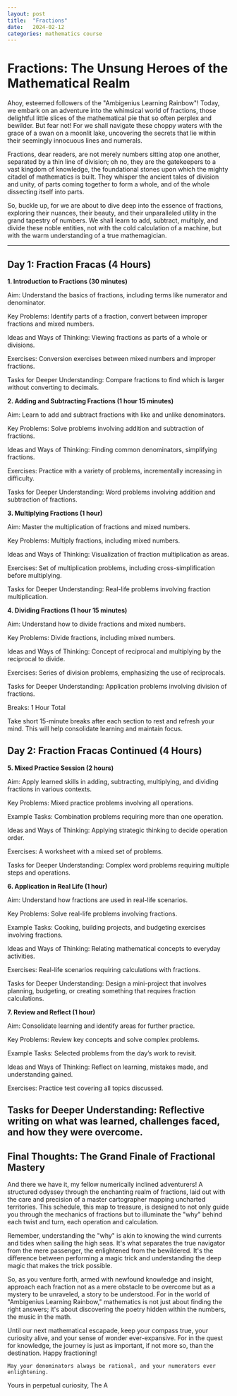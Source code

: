 ```yaml
---
layout: post
title:  "Fractions"
date:   2024-02-12
categories: mathematics course
---
```

# Fractions: The Unsung Heroes of the Mathematical Realm

Ahoy, esteemed followers of the "Ambigenius Learning Rainbow"! Today, we embark on an adventure into the whimsical world of fractions, those delightful little slices of the mathematical pie that so often perplex and bewilder. But fear not! For we shall navigate these choppy waters with the grace of a swan on a moonlit lake, uncovering the secrets that lie within their seemingly innocuous lines and numerals.

Fractions, dear readers, are not merely numbers sitting atop one another, separated by a thin line of division; oh no, they are the gatekeepers to a vast kingdom of knowledge, the foundational stones upon which the mighty citadel of mathematics is built. They whisper the ancient tales of division and unity, of parts coming together to form a whole, and of the whole dissecting itself into parts.

So, buckle up, for we are about to dive deep into the essence of fractions, exploring their nuances, their beauty, and their unparalleled utility in the grand tapestry of numbers. We shall learn to add, subtract, multiply, and divide these noble entities, not with the cold calculation of a machine, but with the warm understanding of a true mathemagician.

---

## **Day 1: Fraction Fracas (4 Hours)**

**1. Introduction to Fractions (30 minutes)**

Aim: Understand the basics of fractions, including terms like numerator and denominator.

Key Problems: Identify parts of a fraction, convert between improper fractions and mixed numbers.

Ideas and Ways of Thinking: Viewing fractions as parts of a whole or divisions.

Exercises: Conversion exercises between mixed numbers and improper fractions.

Tasks for Deeper Understanding: Compare fractions to find which is larger without converting to decimals.

**2. Adding and Subtracting Fractions (1 hour 15 minutes)**

Aim: Learn to add and subtract fractions with like and unlike denominators.

Key Problems: Solve problems involving addition and subtraction of fractions.

Ideas and Ways of Thinking: Finding common denominators, simplifying fractions.

Exercises: Practice with a variety of problems, incrementally increasing in difficulty.

Tasks for Deeper Understanding: Word problems involving addition and subtraction of fractions.

**3. Multiplying Fractions (1 hour)**

Aim: Master the multiplication of fractions and mixed numbers.

Key Problems: Multiply fractions, including mixed numbers.

Ideas and Ways of Thinking: Visualization of fraction multiplication as areas.

Exercises: Set of multiplication problems, including cross-simplification before multiplying.

Tasks for Deeper Understanding: Real-life problems involving fraction multiplication.

**4. Dividing Fractions (1 hour 15 minutes)**

Aim: Understand how to divide fractions and mixed numbers.

Key Problems: Divide fractions, including mixed numbers.


Ideas and Ways of Thinking: Concept of reciprocal and multiplying by the reciprocal to divide.

Exercises: Series of division problems, emphasizing the use of reciprocals.

Tasks for Deeper Understanding: Application problems involving division of fractions.

Breaks: 1 Hour Total

Take short 15-minute breaks after each section to rest and refresh your mind. This will help consolidate learning and maintain focus.

## **Day 2: Fraction Fracas Continued (4 Hours)**

**5. Mixed Practice Session (2 hours)**

Aim: Apply learned skills in adding, subtracting, multiplying, and dividing fractions in various contexts.

Key Problems: Mixed practice problems involving all operations.

Example Tasks: Combination problems requiring more than one operation.

Ideas and Ways of Thinking: Applying strategic thinking to decide operation order.

Exercises: A worksheet with a mixed set of problems.

Tasks for Deeper Understanding: Complex word problems requiring multiple steps and operations.

**6. Application in Real Life (1 hour)**

Aim: Understand how fractions are used in real-life scenarios.

Key Problems: Solve real-life problems involving fractions.

Example Tasks: Cooking, building projects, and budgeting exercises involving fractions.

Ideas and Ways of Thinking: Relating mathematical concepts to everyday activities.

Exercises: Real-life scenarios requiring calculations with fractions.

Tasks for Deeper Understanding: Design a mini-project that involves planning, budgeting, or creating something that requires fraction calculations.

**7. Review and Reflect (1 hour)**

Aim: Consolidate learning and identify areas for further practice.

Key Problems: Review key concepts and solve complex problems.

Example Tasks: Selected problems from the day’s work to revisit.

Ideas and Ways of Thinking: Reflect on learning, mistakes made, and understanding gained.

Exercises: Practice test covering all topics discussed.

Tasks for Deeper Understanding: Reflective writing on what was learned, challenges faced, and how they were overcome.
---

## Final Thoughts: The Grand Finale of Fractional Mastery

And there we have it, my fellow numerically inclined adventurers! A structured odyssey through the enchanting realm of fractions, laid out with the care and precision of a master cartographer mapping uncharted territories. This schedule, this map to treasure, is designed to not only guide you through the mechanics of fractions but to illuminate the "why" behind each twist and turn, each operation and calculation.

Remember, understanding the "why" is akin to knowing the wind currents and tides when sailing the high seas. It's what separates the true navigator from the mere passenger, the enlightened from the bewildered. It's the difference between performing a magic trick and understanding the deep magic that makes the trick possible.

So, as you venture forth, armed with newfound knowledge and insight, approach each fraction not as a mere obstacle to be overcome but as a mystery to be unraveled, a story to be understood. For in the world of "Ambigenius Learning Rainbow," mathematics is not just about finding the right answers; it's about discovering the poetry hidden within the numbers, the music in the math.

Until our next mathematical escapade, keep your compass true, your curiosity alive, and your sense of wonder ever-expansive. For in the quest for knowledge, the journey is just as important, if not more so, than the destination. Happy fractioning!

```
May your denominators always be rational, and your numerators ever enlightening.
```

Yours in perpetual curiosity,
The A
